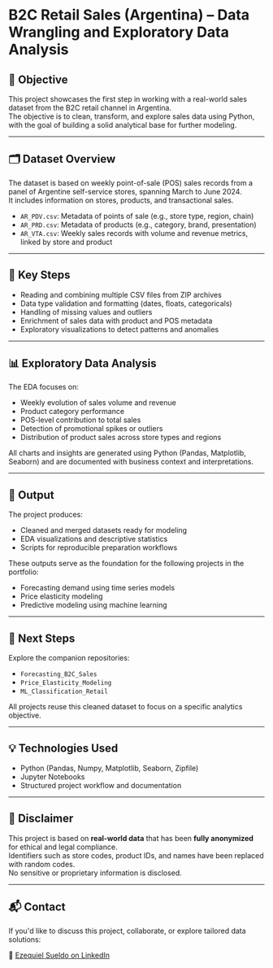 # B2C Retail Sales (Argentina) – Data Wrangling and Exploratory Data Analysis

## 📌 Objective

This project showcases the first step in working with a real-world sales dataset from the B2C retail channel in Argentina.  
The objective is to clean, transform, and explore sales data using Python, with the goal of building a solid analytical base for further modeling.

---

## 🗂️ Dataset Overview

The dataset is based on weekly point-of-sale (POS) sales records from a panel of Argentine self-service stores, spanning March to June 2024.  
It includes information on stores, products, and transactional sales.

- `AR_PDV.csv`: Metadata of points of sale (e.g., store type, region, chain)
- `AR_PRD.csv`: Metadata of products (e.g., category, brand, presentation)
- `AR_VTA.csv`: Weekly sales records with volume and revenue metrics, linked by store and product

---

## 🔧 Key Steps

- Reading and combining multiple CSV files from ZIP archives
- Data type validation and formatting (dates, floats, categoricals)
- Handling of missing values and outliers
- Enrichment of sales data with product and POS metadata
- Exploratory visualizations to detect patterns and anomalies

---

## 📊 Exploratory Data Analysis

The EDA focuses on:

- Weekly evolution of sales volume and revenue
- Product category performance
- POS-level contribution to total sales
- Detection of promotional spikes or outliers
- Distribution of product sales across store types and regions

All charts and insights are generated using Python (Pandas, Matplotlib, Seaborn) and are documented with business context and interpretations.

---

## 📁 Output

The project produces:
- Cleaned and merged datasets ready for modeling
- EDA visualizations and descriptive statistics
- Scripts for reproducible preparation workflows

These outputs serve as the foundation for the following projects in the portfolio:
- Forecasting demand using time series models
- Price elasticity modeling
- Predictive modeling using machine learning

---

## 🧭 Next Steps

Explore the companion repositories:
- `Forecasting_B2C_Sales`
- `Price_Elasticity_Modeling`
- `ML_Classification_Retail`

All projects reuse this cleaned dataset to focus on a specific analytics objective.

---

## 💡 Technologies Used

- Python (Pandas, Numpy, Matplotlib, Seaborn, Zipfile)
- Jupyter Notebooks
- Structured project workflow and documentation

---

## 🔐 Disclaimer

This project is based on **real-world data** that has been **fully anonymized** for ethical and legal compliance.  
Identifiers such as store codes, product IDs, and names have been replaced with random codes.  
No sensitive or proprietary information is disclosed.

---

## 📬 Contact

If you'd like to discuss this project, collaborate, or explore tailored data solutions:

🔗 [Ezequiel Sueldo on LinkedIn](https://www.linkedin.com/in/ezequielalbertosueldo/)
<!-- 🌐 [ESU Analytics Website](https://esuanalytics.com)  -->
